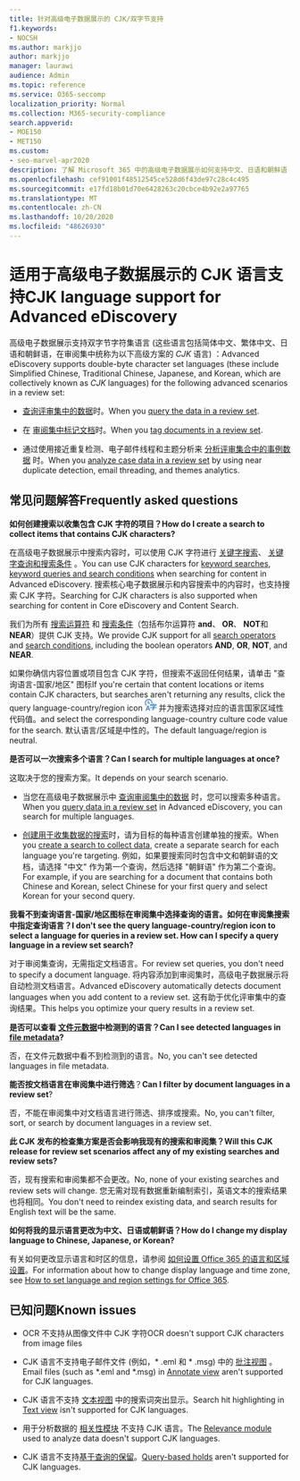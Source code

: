 ```yaml
---
title: 针对高级电子数据展示的 CJK/双字节支持
f1.keywords:
- NOCSH
ms.author: markjjo
author: markjjo
manager: laurawi
audience: Admin
ms.topic: reference
ms.service: O365-seccomp
localization_priority: Normal
ms.collection: M365-security-compliance
search.appverid:
- MOE150
- MET150
ms.custom:
- seo-marvel-apr2020
description: 了解 Microsoft 365 中的高级电子数据展示如何支持中文、日语和朝鲜语 (CJK) 语言，这些语言使用双字节字符集。
ms.openlocfilehash: cef91001f48512545ce528d6f43de97c28c4c495
ms.sourcegitcommit: e17fd18b01d70e6428263c20cbce4b92e2a97765
ms.translationtype: MT
ms.contentlocale: zh-CN
ms.lasthandoff: 10/20/2020
ms.locfileid: "48626930"
---
```

# <a name="cjk-language-support-for-advanced-ediscovery"></a><span data-ttu-id="b5cd8-103">适用于高级电子数据展示的 CJK 语言支持</span><span class="sxs-lookup"><span data-stu-id="b5cd8-103">CJK language support for Advanced eDiscovery</span></span>

<span data-ttu-id="b5cd8-104">高级电子数据展示支持双字节字符集语言 (这些语言包括简体中文、繁体中文、日语和朝鲜语，在审阅集中统称为以下高级方案的 *CJK* 语言) ：</span><span class="sxs-lookup"><span data-stu-id="b5cd8-104">Advanced eDiscovery supports double-byte character set languages (these include Simplified Chinese, Traditional Chinese, Japanese, and Korean, which are collectively known as *CJK* languages) for the following advanced scenarios in a review set:</span></span>

- <span data-ttu-id="b5cd8-105">[查询评审集中的数据](review-set-search.md)时。</span><span class="sxs-lookup"><span data-stu-id="b5cd8-105">When you [query the data in a review set](review-set-search.md).</span></span>

- <span data-ttu-id="b5cd8-106">在 [审阅集中标记文档](tagging-documents.md)时。</span><span class="sxs-lookup"><span data-stu-id="b5cd8-106">When you [tag documents in a review set](tagging-documents.md).</span></span>

- <span data-ttu-id="b5cd8-107">通过使用接近重复检测、电子邮件线程和主题分析来 [分析评审集合中的事例数据](analyzing-data-in-review-set.md) 时。</span><span class="sxs-lookup"><span data-stu-id="b5cd8-107">When you [analyze case data in a review set](analyzing-data-in-review-set.md) by using near duplicate detection, email threading, and themes analytics.</span></span>

## <a name="frequently-asked-questions"></a><span data-ttu-id="b5cd8-108">常见问题解答</span><span class="sxs-lookup"><span data-stu-id="b5cd8-108">Frequently asked questions</span></span>

<span data-ttu-id="b5cd8-109">**如何创建搜索以收集包含 CJK 字符的项目？**</span><span class="sxs-lookup"><span data-stu-id="b5cd8-109">**How do I create a search to collect items that contains CJK characters?**</span></span>

<span data-ttu-id="b5cd8-110">在高级电子数据展示中搜索内容时，可以使用 CJK 字符进行 [关键字搜索](building-search-queries.md#keyword-searches)、 [关键字查询和搜索条件](keyword-queries-and-search-conditions.md) 。</span><span class="sxs-lookup"><span data-stu-id="b5cd8-110">You can use CJK characters for [keyword searches](building-search-queries.md#keyword-searches), [keyword queries and search conditions](keyword-queries-and-search-conditions.md) when searching for content in Advanced eDiscovery.</span></span> <span data-ttu-id="b5cd8-111">搜索核心电子数据展示和内容搜索中的内容时，也支持搜索 CJK 字符。</span><span class="sxs-lookup"><span data-stu-id="b5cd8-111">Searching for CJK characters is also supported when searching for content in Core eDiscovery and Content Search.</span></span>

<span data-ttu-id="b5cd8-112">我们为所有 [搜索运算符](keyword-queries-and-search-conditions.md#search-operators) 和 [搜索条件](keyword-queries-and-search-conditions.md#search-conditions)（包括布尔运算符 **and**、 **OR**、 **NOT**和 **NEAR**）提供 CJK 支持。</span><span class="sxs-lookup"><span data-stu-id="b5cd8-112">We provide CJK support for all [search operators](keyword-queries-and-search-conditions.md#search-operators) and [search conditions](keyword-queries-and-search-conditions.md#search-conditions), including the boolean operators **AND**, **OR**, **NOT**, and **NEAR**.</span></span>

<span data-ttu-id="b5cd8-113">如果你确信内容位置或项目包含 CJK 字符，但搜索不返回任何结果，请单击 "查询语言-国家/地区" 图标</span><span class="sxs-lookup"><span data-stu-id="b5cd8-113">If you're certain that content locations or items contain CJK characters, but searches aren't returning any results, click the query language-country/region icon</span></span> ![查询语言-内容搜索中的国家/地区图标](../media/8d4b60c8-e1f1-40f9-88ae-ee2a7eca0886.png) <span data-ttu-id="b5cd8-115">并为搜索选择对应的语言国家区域性代码值。</span><span class="sxs-lookup"><span data-stu-id="b5cd8-115">and select the corresponding language-country culture code value for the search.</span></span> <span data-ttu-id="b5cd8-116">默认语言/区域是中性的。</span><span class="sxs-lookup"><span data-stu-id="b5cd8-116">The default language/region is neutral.</span></span>

<span data-ttu-id="b5cd8-117">**是否可以一次搜索多个语言？**</span><span class="sxs-lookup"><span data-stu-id="b5cd8-117">**Can I search for multiple languages at once?**</span></span>

<span data-ttu-id="b5cd8-118">这取决于您的搜索方案。</span><span class="sxs-lookup"><span data-stu-id="b5cd8-118">It depends on your search scenario.</span></span>

- <span data-ttu-id="b5cd8-119">当您在高级电子数据展示中 [查询审阅集中的数据](review-set-search.md) 时，您可以搜索多种语言。</span><span class="sxs-lookup"><span data-stu-id="b5cd8-119">When you [query data in a review set](review-set-search.md) in Advanced eDiscovery, you can search for multiple languages.</span></span>

- <span data-ttu-id="b5cd8-120">[创建用于收集数据的搜索](create-search-to-collect-data.md)时，请为目标的每种语言创建单独的搜索。</span><span class="sxs-lookup"><span data-stu-id="b5cd8-120">When you [create a search to collect data](create-search-to-collect-data.md), create a separate search for each language you're targeting.</span></span> <span data-ttu-id="b5cd8-121">例如，如果要搜索同时包含中文和朝鲜语的文档，请选择 "中文" 作为第一个查询，然后选择 "朝鲜语" 作为第二个查询。</span><span class="sxs-lookup"><span data-stu-id="b5cd8-121">For example, if you are searching for a document that contains both Chinese and Korean, select Chinese for your first query and select Korean for your second query.</span></span>

<span data-ttu-id="b5cd8-122">**我看不到查询语言-国家/地区图标在审阅集中选择查询的语言。如何在审阅集搜索中指定查询语言？**</span><span class="sxs-lookup"><span data-stu-id="b5cd8-122">**I don't see the query language-country/region icon to select a language for queries in a review set. How can I specify a query language in a review set search?**</span></span>

<span data-ttu-id="b5cd8-123">对于审阅集查询，无需指定文档语言。</span><span class="sxs-lookup"><span data-stu-id="b5cd8-123">For review set queries, you don't need to specify a document language.</span></span> <span data-ttu-id="b5cd8-124">将内容添加到审阅集时，高级电子数据展示将自动检测文档语言。</span><span class="sxs-lookup"><span data-stu-id="b5cd8-124">Advanced eDiscovery automatically detects document languages when you add content to a review set.</span></span> <span data-ttu-id="b5cd8-125">这有助于优化评审集中的查询结果。</span><span class="sxs-lookup"><span data-stu-id="b5cd8-125">This helps you optimize your query results in a review set.</span></span>

<span data-ttu-id="b5cd8-126">**是否可以查看 [文件元数据](view-documents-in-review-set.md#file-metadata)中检测到的语言？**</span><span class="sxs-lookup"><span data-stu-id="b5cd8-126">**Can I see detected languages in [file metadata](view-documents-in-review-set.md#file-metadata)?**</span></span>

<span data-ttu-id="b5cd8-127">否，在文件元数据中看不到检测到的语言。</span><span class="sxs-lookup"><span data-stu-id="b5cd8-127">No, you can't see detected languages in file metadata.</span></span>

<span data-ttu-id="b5cd8-128">**能否按文档语言在审阅集中进行筛选**？</span><span class="sxs-lookup"><span data-stu-id="b5cd8-128">**Can I filter by document languages in a review set**?</span></span>

<span data-ttu-id="b5cd8-129">否，不能在审阅集中对文档语言进行筛选、排序或搜索。</span><span class="sxs-lookup"><span data-stu-id="b5cd8-129">No, you can't filter, sort, or search by document languages in a review set.</span></span>

<span data-ttu-id="b5cd8-130">**此 CJK 发布的检查集方案是否会影响我现有的搜索和审阅集？**</span><span class="sxs-lookup"><span data-stu-id="b5cd8-130">**Will this CJK release for review set scenarios affect any of my existing searches and review sets?**</span></span>

<span data-ttu-id="b5cd8-131">否，现有搜索和审阅集都不会更改。</span><span class="sxs-lookup"><span data-stu-id="b5cd8-131">No, none of your existing searches and review sets will change.</span></span> <span data-ttu-id="b5cd8-132">您无需对现有数据重新编制索引，英语文本的搜索结果也将相同。</span><span class="sxs-lookup"><span data-stu-id="b5cd8-132">You don't need to reindex existing data, and search results for English text will be the same.</span></span>

<span data-ttu-id="b5cd8-133">**如何将我的显示语言更改为中文、日语或朝鲜语？**</span><span class="sxs-lookup"><span data-stu-id="b5cd8-133">**How do I change my display language to Chinese, Japanese, or Korean?**</span></span>

<span data-ttu-id="b5cd8-134">有关如何更改显示语言和时区的信息，请参阅 [如何设置 Office 365 的语言和区域设置](https://docs.microsoft.com/office365/troubleshoot/access-management/set-language-and-region)。</span><span class="sxs-lookup"><span data-stu-id="b5cd8-134">For information about how to change display language and time zone, see [How to set language and region settings for Office 365](https://docs.microsoft.com/office365/troubleshoot/access-management/set-language-and-region).</span></span>

## <a name="known-issues"></a><span data-ttu-id="b5cd8-135">已知问题</span><span class="sxs-lookup"><span data-stu-id="b5cd8-135">Known issues</span></span>

- <span data-ttu-id="b5cd8-136">OCR 不支持从图像文件中 CJK 字符</span><span class="sxs-lookup"><span data-stu-id="b5cd8-136">OCR doesn't support CJK characters from image files</span></span>

- <span data-ttu-id="b5cd8-137">CJK 语言不支持电子邮件文件 (例如，\* .eml 和 \* .msg) 中的 [批注视图](view-documents-in-review-set.md#annotate-view) 。</span><span class="sxs-lookup"><span data-stu-id="b5cd8-137">Email files (such as \*.eml and \*.msg) in [Annotate view](view-documents-in-review-set.md#annotate-view) aren't supported for CJK languages.</span></span>

- <span data-ttu-id="b5cd8-138">CJK 语言不支持 [文本视图](view-documents-in-review-set.md#text-view) 中的搜索词突出显示。</span><span class="sxs-lookup"><span data-stu-id="b5cd8-138">Search hit highlighting in [Text view](view-documents-in-review-set.md#text-view) isn't supported for CJK languages.</span></span>

- <span data-ttu-id="b5cd8-139">用于分析数据的 [相关性模块](using-relevance.md) 不支持 CJK 语言。</span><span class="sxs-lookup"><span data-stu-id="b5cd8-139">The [Relevance module](using-relevance.md) used to analyze data doesn't support CJK languages.</span></span>

- <span data-ttu-id="b5cd8-140">CJK 语言不支持[基于查询的保留](managing-holds.md#manage-non-custodial-holds)。</span><span class="sxs-lookup"><span data-stu-id="b5cd8-140">[Query-based holds](managing-holds.md#manage-non-custodial-holds) aren't supported for CJK languages.</span></span> 
